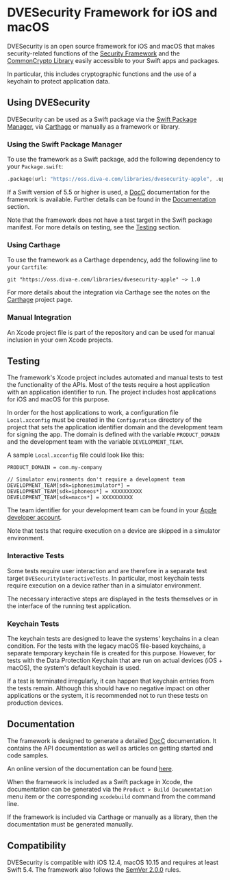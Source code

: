 # DVESecurity Framework for iOS and macOS

DVESecurity is an open source framework for iOS and macOS that makes security-related functions of the [Security Framework] and the [CommonCrypto Library] easily accessible to your Swift apps and packages.

In particular, this includes cryptographic functions and the use of a keychain to protect application data.

## Using DVESecurity
DVESecurity can be used as a Swift package via the [Swift Package Manager], via [Carthage] or manually as a framework or library.

### Using the Swift Package Manager
To use the framework as a Swift package, add the following dependency to your `Package.swift`:
```swift
.package(url: "https://oss.diva-e.com/libraries/dvesecurity-apple", .upToNextMajor(from: "1.0.0")),
```

If a Swift version of 5.5 or higher is used, a [DocC] documentation for the framework is available. Further details can be found in the [Documentation](#Documentation) section.

Note that the framework does not have a test target in the Swift package manifest. For more details on testing, see the [Testing](#testing) section.

### Using Carthage
To use the framework as a Carthage dependency, add the following line to your `Cartfile`:
```
git "https://oss.diva-e.com/libraries/dvesecurity-apple" ~> 1.0
```

For more details about the integration via Carthage see the notes on the [Carthage] project page.

### Manual Integration
An Xcode project file is part of the repository and can be used for manual inclusion in your own Xcode projects.

## Testing
The framework's Xcode project includes automated and manual tests to test the functionality of the APIs.
Most of the tests require a host application with an application identifier to run. The project includes host applications for iOS and macOS for this purpose.

In order for the host applications to work, a configuration file `Local.xcconfig` must be created in the `Configuration` directory of the project that sets the application identifier domain and the development team for signing the app. The domain is defined with the variable `PRODUCT_DOMAIN` and the development team with the variable `DEVELOPMENT_TEAM`.

A sample `Local.xcconfig` file could look like this:
```
PRODUCT_DOMAIN = com.my-company

// Simulator environments don't require a development team
DEVELOPMENT_TEAM[sdk=iphonesimulator*] =
DEVELOPMENT_TEAM[sdk=iphoneos*] = XXXXXXXXXX
DEVELOPMENT_TEAM[sdk=macos*] = XXXXXXXXXX
```

The team identifier for your development team can be found in your [Apple developer account](https://developer.apple.com/account/#!/membership/).

Note that tests that require execution on a device are skipped in a simulator environment.

### Interactive Tests
Some tests require user interaction and are therefore in a separate test target `DVESecurityInteractiveTests`. In particular, most keychain tests require execution on a device rather than in a simulator environment.

The necessary interactive steps are displayed in the tests themselves or in the interface of the running test application.

### Keychain Tests
The keychain tests are designed to leave the systems' keychains in a clean condition.
For the tests with the legacy macOS file-based keychains, a separate temporary keychain file is created for this purpose.
However, for tests with the Data Protection Keychain that are run on actual devices (iOS + macOS), the system's default keychain is used.

If a test is terminated irregularly, it can happen that keychain entries from the tests remain. Although this should have no negative impact on other applications or the system, it is recommended not to run these tests on production devices.

## Documentation
The framework is designed to generate a detailed [DocC] documentation.
It contains the API documentation as well as articles on getting started and code samples.

An online version of the documentation can be found [here](https://libraries.oss-pages.diva-e.com/dvesecurity-apple-documentation/documentation/index.html).

When the framework is included as a Swift package in Xcode, the documentation can be generated via the `Product > Build Documentation` menu item or the corresponding `xcodebuild` command from the command line.

If the framework is included via Carthage or manually as a library, then the documentation must be generated manually.  

## Compatibility
DVESecurity is compatible with iOS 12.4, macOS 10.15 and requires at least Swift 5.4.
The framework also follows the [SemVer 2.0.0] rules.

[Security Framework]: https://developer.apple.com/documentation/security "Security Framework"
[CommonCrypto Library]: https://opensource.apple.com/source/CommonCrypto/ "CommonCrypto Library"
[Swift Package Manager]: https://swift.org/package-manager/ "Swift Package Manager"
[Carthage]: https://github.com/Carthage/Carthage "Carthage"
[DocC]: https://developer.apple.com/documentation/docc "DocC"
[Swift-DocC]: https://www.swift.org/blog/swift-docc/ "Swift-DocC is Now Open Source"
[SemVer 2.0.0]: https://semver.org/#semantic-versioning-200 "Semantic Versioning 2.0.0"
